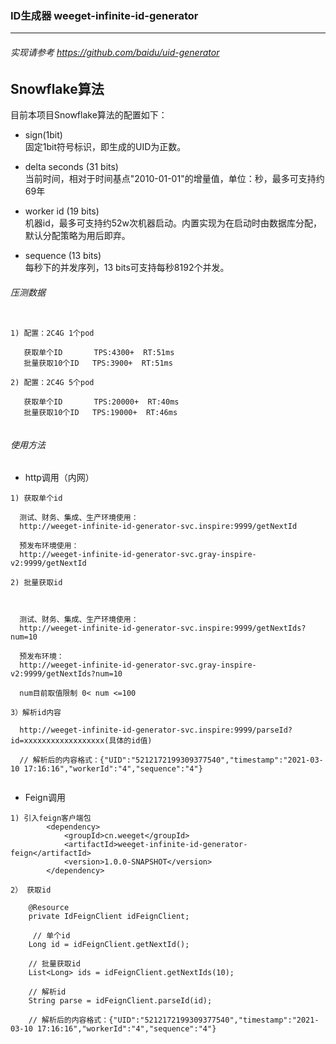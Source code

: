 ### ID生成器 weeget-infinite-id-generator
---

###### 实现请参考 https://github.com/baidu/uid-generator


Snowflake算法
-------------

目前本项目Snowflake算法的配置如下：

* sign(1bit)  
  固定1bit符号标识，即生成的UID为正数。

* delta seconds (31 bits)  
  当前时间，相对于时间基点"2010-01-01"的增量值，单位：秒，最多可支持约69年

* worker id (19 bits)  
  机器id，最多可支持约52w次机器启动。内置实现为在启动时由数据库分配，默认分配策略为用后即弃。

* sequence (13 bits)   
  每秒下的并发序列，13 bits可支持每秒8192个并发。


###### 压测数据
```

1) 配置：2C4G 1个pod

   获取单个ID       TPS:4300+  RT:51ms 
   批量获取10个ID   TPS:3900+  RT:51ms

2) 配置：2C4G 5个pod
   
   获取单个ID       TPS:20000+  RT:40ms 
   批量获取10个ID   TPS:19000+  RT:46ms


```

###### 使用方法

* http调用（内网）
```
1) 获取单个id

  测试、财务、集成、生产环境使用：
  http://weeget-infinite-id-generator-svc.inspire:9999/getNextId

  预发布环境使用：
  http://weeget-infinite-id-generator-svc.gray-inspire-v2:9999/getNextId

2) 批量获取id 

  

  测试、财务、集成、生产环境使用：
  http://weeget-infinite-id-generator-svc.inspire:9999/getNextIds?num=10  

  预发布环境：
  http://weeget-infinite-id-generator-svc.gray-inspire-v2:9999/getNextIds?num=10

  num目前取值限制 0< num <=100

3）解析id内容

  http://weeget-infinite-id-generator-svc.inspire:9999/parseId?id=xxxxxxxxxxxxxxxxxx(具体的id值)
   
  // 解析后的内容格式：{"UID":"5212172199309377540","timestamp":"2021-03-10 17:16:16","workerId":"4","sequence":"4"}
      

```

* Feign调用
``` 
1) 引入feign客户端包
        <dependency>
            <groupId>cn.weeget</groupId>
            <artifactId>weeget-infinite-id-generator-feign</artifactId>
            <version>1.0.0-SNAPSHOT</version>
        </dependency>

2） 获取id

    @Resource
    private IdFeignClient idFeignClient;
    
     // 单个id
    Long id = idFeignClient.getNextId();

    // 批量获取id
    List<Long> ids = idFeignClient.getNextIds(10);

    // 解析id
    String parse = idFeignClient.parseId(id);

    // 解析后的内容格式：{"UID":"5212172199309377540","timestamp":"2021-03-10 17:16:16","workerId":"4","sequence":"4"}
        
             

```